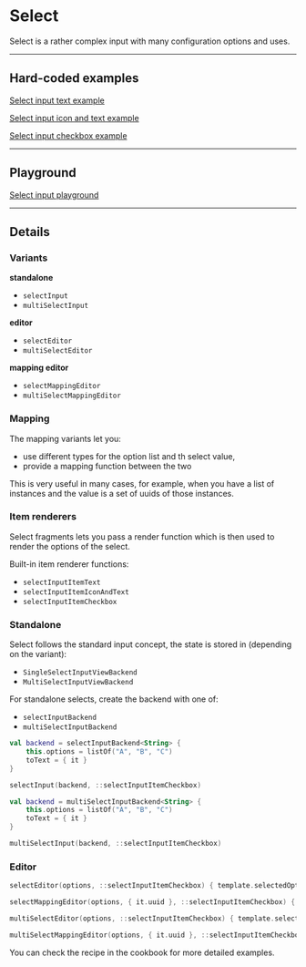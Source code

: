 # Select

Select is a rather complex input with many configuration options and uses.

---

## Hard-coded examples

[Select input text example](actualize:///cookbook/input/select/example/text)

[Select input icon and text example](actualize:///cookbook/input/select/example/icon-and-text)

[Select input checkbox example](actualize:///cookbook/input/select/example/checkbox)

---
            
## Playground

[Select input playground](actualize:///cookbook/input/select/playground)

---

## Details

### Variants

**standalone**

* `selectInput`
* `multiSelectInput`

**editor**

* `selectEditor`
* `multiSelectEditor`

**mapping editor**

* `selectMappingEditor`
* `multiSelectMappingEditor`

### Mapping

The mapping variants let you:

* use different types for the option list and th select value,
* provide a mapping function between the two

This is very useful in many cases, for example, when you have a list of instances and the value
is a set of uuids of those instances.

### Item renderers

Select fragments lets you pass a render function which is then used to render the options
of the select.

Built-in item renderer functions:

* `selectInputItemText`
* `selectInputItemIconAndText`
* `selectInputItemCheckbox`

### Standalone

Select follows the standard input concept, the state is stored in (depending on the variant):

- `SingleSelectInputViewBackend`
- `MultiSelectInputViewBackend`

For standalone selects, create the backend with one of:

- `selectInputBackend`
- `multiSelectInputBackend`

```kotlin
val backend = selectInputBackend<String> {
    this.options = listOf("A", "B", "C")
    toText = { it }
}

selectInput(backend, ::selectInputItemCheckbox)
```

```kotlin
val backend = multiSelectInputBackend<String> {
    this.options = listOf("A", "B", "C")
    toText = { it }
}

multiSelectInput(backend, ::selectInputItemCheckbox)
```

### Editor

```kotlin
selectEditor(options, ::selectInputItemCheckbox) { template.selectedOption }

selectMappingEditor(options, { it.uuid }, ::selectInputItemCheckbox) { template.selectedOption }

multiSelectEditor(options, ::selectInputItemCheckbox) { template.selectedOption }

multiSelectMappingEditor(options, { it.uuid }, ::selectInputItemCheckbox) { template.selectedOption }
```

You can check the recipe in the cookbook for more detailed examples.
